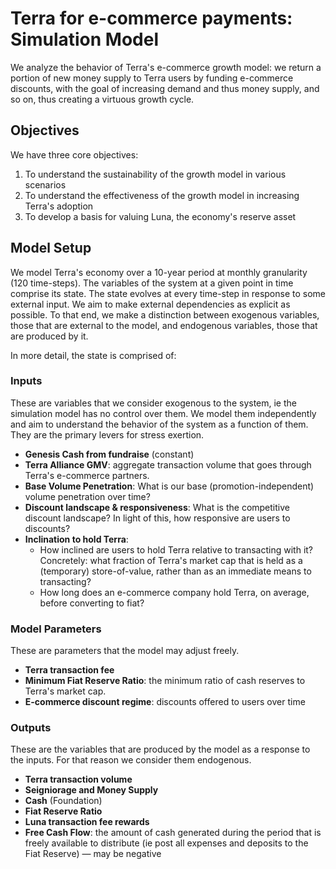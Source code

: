 # Terra for e-commerce payments: Simulation Model

We analyze the behavior of Terra's e-commerce growth model: we return a portion of new money supply to Terra users by funding e-commerce discounts, with the goal of increasing demand and thus money supply, and so on, thus creating a virtuous growth cycle.

## Objectives
We have three core objectives:
1. To understand the sustainability of the growth model in various scenarios
2. To understand the effectiveness of the growth model in increasing Terra's adoption
3. To develop a basis for valuing Luna, the economy's reserve asset

## Model Setup
We model Terra's economy over a 10-year period at monthly granularity (120 time-steps). The variables of the system at a given point in time comprise its state. The state evolves at every time-step in response to some external input. We aim to make external dependencies as explicit as possible. To that end, we make a distinction between exogenous variables, those that are external to the model, and endogenous variables, those that are produced by it.

In more detail, the state is comprised of:

### Inputs
These are variables that we consider exogenous to the system, ie the simulation model has no control over them. We model them independently and aim to understand the behavior of the system as a function of them. They are the primary levers for stress exertion.
* **Genesis Cash from fundraise** (constant)
* **Terra Alliance GMV**: aggregate transaction volume that goes through Terra's e-commerce partners.
* **Base Volume Penetration**: What is our base (promotion-independent) volume penetration over time?
* **Discount landscape & responsiveness**: What is the competitive discount landscape? In light of this, how responsive are users to discounts?
* **Inclination to hold Terra**: 
    * How inclined are users to hold Terra relative to transacting with it? Concretely: what fraction of Terra's market cap that is held as a (temporary) store-of-value, rather than as an immediate means to transacting?
    * How long does an e-commerce company hold Terra, on average, before converting to fiat?

### Model Parameters
These are parameters that the model may adjust freely.
* **Terra transaction fee**
* **Minimum Fiat Reserve Ratio**: the minimum ratio of cash reserves to Terra's market cap.
* **E-commerce discount regime**: discounts offered to users over time

### Outputs
These are the variables that are produced by the model as a response to the inputs. For that reason we consider them endogenous.
* **Terra transaction volume**
* **Seigniorage and Money Supply**
* **Cash** (Foundation)
* **Fiat Reserve Ratio**
* **Luna transaction fee rewards**
* **Free Cash Flow**: the amount of cash generated during the period that is freely available to distribute (ie post all expenses and deposits to the Fiat Reserve) — may be negative


